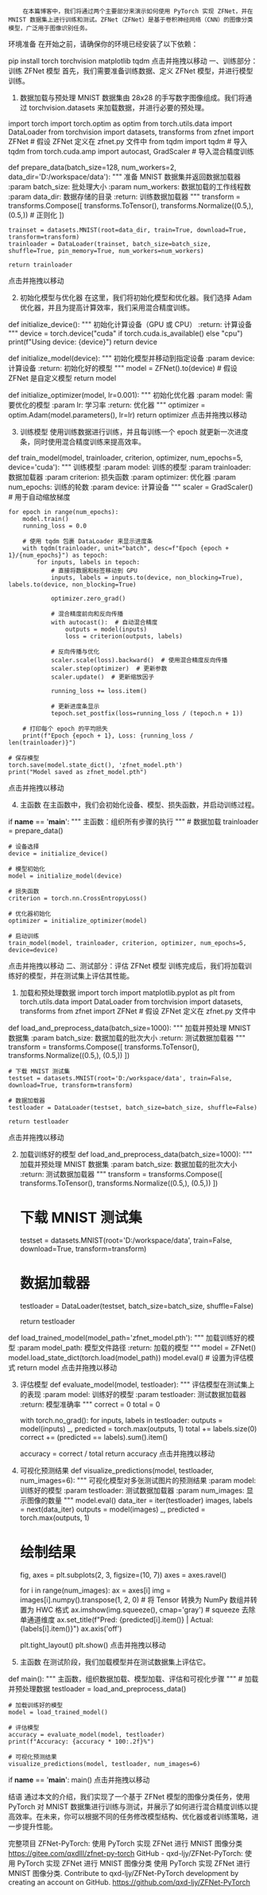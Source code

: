         在本篇博客中，我们将通过两个主要部分来演示如何使用 PyTorch 实现 ZFNet，并在 MNIST 数据集上进行训练和测试。ZFNet（ZFNet）是基于卷积神经网络（CNN）的图像分类模型，广泛用于图像识别任务。

环境准备
        在开始之前，请确保你的环境已经安装了以下依赖：

pip install torch torchvision matplotlib tqdm
点击并拖拽以移动
一、训练部分：训练 ZFNet 模型
首先，我们需要准备训练数据、定义 ZFNet 模型，并进行模型训练。

1. 数据加载与预处理
MNIST 数据集由 28x28 的手写数字图像组成。我们将通过 torchvision.datasets 来加载数据，并进行必要的预处理。

import torch
import torch.optim as optim
from torch.utils.data import DataLoader
from torchvision import datasets, transforms
from zfnet import ZFNet  # 假设 ZFNet 定义在 zfnet.py 文件中
from tqdm import tqdm  # 导入 tqdm
from torch.cuda.amp import autocast, GradScaler  # 导入混合精度训练


def prepare_data(batch_size=128, num_workers=2, data_dir='D:/workspace/data'):
    """
    准备 MNIST 数据集并返回数据加载器
    :param batch_size: 批处理大小
    :param num_workers: 数据加载的工作线程数
    :param data_dir: 数据存储的目录
    :return: 训练数据加载器
    """
    transform = transforms.Compose([
        transforms.ToTensor(),
        transforms.Normalize((0.5,), (0.5,))  # 正则化
    ])

    trainset = datasets.MNIST(root=data_dir, train=True, download=True, transform=transform)
    trainloader = DataLoader(trainset, batch_size=batch_size, shuffle=True, pin_memory=True, num_workers=num_workers)

    return trainloader
点击并拖拽以移动

2. 初始化模型与优化器
在这里，我们将初始化模型和优化器。我们选择 Adam 优化器，并且为提高计算效率，我们采用混合精度训练。

def initialize_device():
    """
    初始化计算设备（GPU 或 CPU）
    :return: 计算设备
    """
    device = torch.device("cuda" if torch.cuda.is_available() else "cpu")
    print(f"Using device: {device}")
    return device


def initialize_model(device):
    """
    初始化模型并移动到指定设备
    :param device: 计算设备
    :return: 初始化好的模型
    """
    model = ZFNet().to(device)  # 假设 ZFNet 是自定义模型
    return model


def initialize_optimizer(model, lr=0.001):
    """
    初始化优化器
    :param model: 需要优化的模型
    :param lr: 学习率
    :return: 优化器
    """
    optimizer = optim.Adam(model.parameters(), lr=lr)
    return optimizer
点击并拖拽以移动

3. 训练模型
使用训练数据进行训练，并且每训练一个 epoch 就更新一次进度条，同时使用混合精度训练来提高效率。

def train_model(model, trainloader, criterion, optimizer, num_epochs=5, device='cuda'):
    """
    训练模型
    :param model: 训练的模型
    :param trainloader: 数据加载器
    :param criterion: 损失函数
    :param optimizer: 优化器
    :param num_epochs: 训练的轮数
    :param device: 计算设备
    """
    scaler = GradScaler()  # 用于自动缩放梯度

    for epoch in range(num_epochs):
        model.train()
        running_loss = 0.0

        # 使用 tqdm 包裹 DataLoader 来显示进度条
        with tqdm(trainloader, unit="batch", desc=f"Epoch {epoch + 1}/{num_epochs}") as tepoch:
            for inputs, labels in tepoch:
                # 直接将数据和标签移动到 GPU
                inputs, labels = inputs.to(device, non_blocking=True), labels.to(device, non_blocking=True)

                optimizer.zero_grad()

                # 混合精度前向和反向传播
                with autocast():  # 自动混合精度
                    outputs = model(inputs)
                    loss = criterion(outputs, labels)

                # 反向传播与优化
                scaler.scale(loss).backward()  # 使用混合精度反向传播
                scaler.step(optimizer)  # 更新参数
                scaler.update()  # 更新缩放因子

                running_loss += loss.item()

                # 更新进度条显示
                tepoch.set_postfix(loss=running_loss / (tepoch.n + 1))

        # 打印每个 epoch 的平均损失
        print(f"Epoch {epoch + 1}, Loss: {running_loss / len(trainloader)}")

    # 保存模型
    torch.save(model.state_dict(), 'zfnet_model.pth')
    print("Model saved as zfnet_model.pth")
点击并拖拽以移动

4. 主函数
在主函数中，我们会初始化设备、模型、损失函数，并启动训练过程。

if __name__ == '__main__':
    """
       主函数：组织所有步骤的执行
       """
    # 数据加载
    trainloader = prepare_data()

    # 设备选择
    device = initialize_device()

    # 模型初始化
    model = initialize_model(device)

    # 损失函数
    criterion = torch.nn.CrossEntropyLoss()

    # 优化器初始化
    optimizer = initialize_optimizer(model)

    # 启动训练
    train_model(model, trainloader, criterion, optimizer, num_epochs=5, device=device)
点击并拖拽以移动
二、测试部分：评估 ZFNet 模型
训练完成后，我们将加载训练好的模型，并在测试集上评估其性能。

1. 加载和预处理数据
import torch
import matplotlib.pyplot as plt
from torch.utils.data import DataLoader
from torchvision import datasets, transforms
from zfnet import ZFNet  # 假设 ZFNet 定义在 zfnet.py 文件中


def load_and_preprocess_data(batch_size=1000):
    """
    加载并预处理 MNIST 数据集
    :param batch_size: 数据加载的批次大小
    :return: 测试数据加载器
    """
    transform = transforms.Compose([
        transforms.ToTensor(),
        transforms.Normalize((0.5,), (0.5,))
    ])

    # 下载 MNIST 测试集
    testset = datasets.MNIST(root='D:/workspace/data', train=False, download=True, transform=transform)

    # 数据加载器
    testloader = DataLoader(testset, batch_size=batch_size, shuffle=False)

    return testloader
点击并拖拽以移动

2. 加载训练好的模型
def load_and_preprocess_data(batch_size=1000):
    """
    加载并预处理 MNIST 数据集
    :param batch_size: 数据加载的批次大小
    :return: 测试数据加载器
    """
    transform = transforms.Compose([
        transforms.ToTensor(),
        transforms.Normalize((0.5,), (0.5,))
    ])

    # 下载 MNIST 测试集
    testset = datasets.MNIST(root='D:/workspace/data', train=False, download=True, transform=transform)

    # 数据加载器
    testloader = DataLoader(testset, batch_size=batch_size, shuffle=False)

    return testloader


def load_trained_model(model_path='zfnet_model.pth'):
    """
    加载训练好的模型
    :param model_path: 模型文件路径
    :return: 加载的模型
    """
    model = ZFNet()
    model.load_state_dict(torch.load(model_path))
    model.eval()  # 设置为评估模式
    return model
点击并拖拽以移动

3. 评估模型
def evaluate_model(model, testloader):
    """
    评估模型在测试集上的表现
    :param model: 训练好的模型
    :param testloader: 测试数据加载器
    :return: 模型准确率
    """
    correct = 0
    total = 0

    with torch.no_grad():
        for inputs, labels in testloader:
            outputs = model(inputs)
            _, predicted = torch.max(outputs, 1)
            total += labels.size(0)
            correct += (predicted == labels).sum().item()

    accuracy = correct / total
    return accuracy
点击并拖拽以移动

4. 可视化预测结果
def visualize_predictions(model, testloader, num_images=6):
    """
    可视化模型对多张测试图片的预测结果
    :param model: 训练好的模型
    :param testloader: 测试数据加载器
    :param num_images: 显示图像的数量
    """
    model.eval()
    data_iter = iter(testloader)
    images, labels = next(data_iter)
    outputs = model(images)
    _, predicted = torch.max(outputs, 1)

    # 绘制结果
    fig, axes = plt.subplots(2, 3, figsize=(10, 7))
    axes = axes.ravel()

    for i in range(num_images):
        ax = axes[i]
        img = images[i].numpy().transpose(1, 2, 0)  # 将 Tensor 转换为 NumPy 数组并转置为 HWC 格式
        ax.imshow(img.squeeze(), cmap='gray')  # squeeze 去除单通道维度
        ax.set_title(f"Pred: {predicted[i].item()} | Actual: {labels[i].item()}")
        ax.axis('off')

    plt.tight_layout()
    plt.show()
点击并拖拽以移动

5. 主函数
在测试阶段，我们加载模型并在测试数据集上评估它。

def main():
    """
    主函数，组织数据加载、模型加载、评估和可视化步骤
    """
    # 加载并预处理数据
    testloader = load_and_preprocess_data()

    # 加载训练好的模型
    model = load_trained_model()

    # 评估模型
    accuracy = evaluate_model(model, testloader)
    print(f"Accuracy: {accuracy * 100:.2f}%")

    # 可视化预测结果
    visualize_predictions(model, testloader, num_images=6)


if __name__ == '__main__':
    main()
点击并拖拽以移动

结语
通过本文的介绍，我们实现了一个基于 ZFNet 模型的图像分类任务，使用 PyTorch 对 MNIST 数据集进行训练与测试，并展示了如何进行混合精度训练以提高效率。在未来，你可以根据不同的任务修改模型结构、优化器或者训练策略，进一步提升性能。


完整项目
ZFNet-PyTorch: 使用 PyTorch 实现 ZFNet 进行 MNIST 图像分类
https://gitee.com/qxdlll/zfnet-py-torch
GitHub - qxd-ljy/ZFNet-PyTorch: 使用 PyTorch 实现 ZFNet 进行 MNIST 图像分类
使用 PyTorch 实现 ZFNet 进行 MNIST 图像分类. Contribute to qxd-ljy/ZFNet-PyTorch development by creating an account on GitHub.
https://github.com/qxd-ljy/ZFNet-PyTorch



